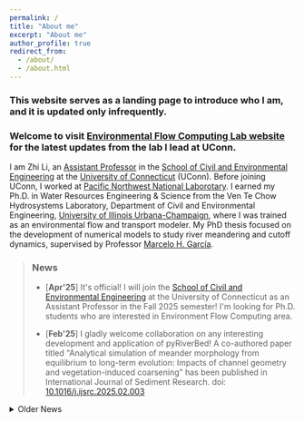 ```yaml
---
permalink: /
title: "About me"
excerpt: "About me"
author_profile: true
redirect_from: 
  - /about/
  - /about.html
---
```


### This website serves as a landing page to introduce who I am, and it is updated only infrequently.

### Welcome to visit [Environmental Flow Computing Lab website](https://environmentalflowlab.engineering.uconn.edu/) for the latest updates from the lab I lead at UConn.

I am Zhi Li, an [Assistant Professor](https://cee.engr.uconn.edu/people/zhi-li) in the [School of Civil and Environmental Engineering](https://cee.engr.uconn.edu/) at the [University of Connecticut](https://uconn.edu/) (UConn). Before joining UConn, I worked at [Pacific Northwest National Laborotary](https://www.pnnl.gov/). I earned my Ph.D. in Water Resources Engineering & Science from the Ven Te Chow Hydrosystems Laboratory, Department of Civil and Environmental Engineering, [University of Illinois Urbana-Champaign](https://illinois.edu/), where I was trained as an environmental flow and transport modeler. My PhD thesis focused on the development of numerical models to study river meandering and cutoff dynamics, supervised by Professor [Marcelo H. García](https://cee.illinois.edu/directory/profile/mhgarcia). 

> ### News
>  - [**Apr'25**] It's official! I will join the [School of Civil and Environmental Engineering](https://cee.engr.uconn.edu/) at the University of Connecticut as an Assistant Professor in the Fall 2025 semester! I'm looking for Ph.D. students who are interested in Environment Flow Computing area. 
>
>  - [**Feb'25**] I gladly welcome collaboration on any interesting development and application of pyRiverBed! A co-authored paper titled "Analytical simulation of meander morphology from equilibrium to long-term evolution: Impacts of channel geometry and vegetation-induced coarsening" has been published in International Journal of Sediment Research. doi: [10.1016/j.ijsrc.2025.02.003](https://doi.org/10.1016/j.ijsrc.2025.02.003)


<details>
  <summary>Older News</summary>`

<ul>
  <li>[<b>Dec'24</b>] Chaired the H41-43A and H51K hydrologic modeling sessions in AGU24 December 9-13 in Washington DC. </li>
  <li>[<b>Nov'24</b>] Project approved! Co-leading the project "Improving Advanced Terrestrial Simulator (ATS) model data managing and archiving standards", as one of the 2024 ESS-DIVE Partner Projects. </li>
  <li>[<b>Nov'24</b>] Pre-print available online, "Unveiling the Stochasticity of Bank Erosion: A Hybrid Deterministic and Stochastic Modeling Approach", doi: 10.22541/essoar.173152946.64602365/v1 </li>
  <li>[<b>Oct'24</b>] A poster titled "Integrating ELM-BGC Carbon Cycling with ATS-PFLOTRAN Hydro-Biogeochemical Modeling in a Wildfire-Impacted Pacific Northwest Watershed" has been presented in The 25th Conference on Computational Methods in Water Resources in Tucson, AZ. </li>
  <li>[<b>Sep'24</b>] A co-authored paper titled "Impact of topography and climate on post-fire vegetation recovery across different burn severity and land cover types through random forest" has been published in Ecological Informatics. doi: 10.1016/j.ecoinf.2024.102757 </li>
  <li>[<b>Jun'24</b>] A co-authored paper titled "Integrated Effects of Site Hydrology and Vegetation on Exchange Fluxes and Nutrient Cycling at a Coastal Terrestrial-Aquatic Interface" has been published in Water Resouces Research. doi: 10.1029/2023WR035580 </li>
  <li>[<b>Dec'23</b>] Co-convened the GC51R Wildfire Impacts session and presented the poster titled "Modeling the fates of pyrogenic carbon in the wildfire-impacted Pacific Northwest watersheds" in AGU Fall Meeting 2023 in San Francisco, CA. </li>
  <li>[<b>Sep'23</b>] The preprint of a first-author paper titled "Evaluating the effects of burn severity and precipitation on post-fire watershed responses using distributed hydrologic models" has been published in ESS Open Archive. doi: 10.22541/essoar.170224575.51711472/v1 </li>
  <li>[<b>Sep'23</b>] A co-authored paper titled "A hydrogeophysical framework to assess infiltration during a simulated ecosystem-scale flooding experiment" has been published in the Journal of Hydrology. doi: 10.1016/j.jhydrol.2023.130243 </li>
  <li>[<b>Aug'23</b>] A first-author paper titled "High-resolution modeling of meander neck cutoffs: laboratory and field scales" has been published in Frontiers in Earth Science. doi: 10.3389/feart.2023.1208782 </li>
  <li>[<b>May'23</b>] A poster titled "Watershed hydrologic and biogeochemical responses to wildfires in the Pacific Northwest" has been presented in 2023 ESS PI meeting in Bethesda, MD. </li>
  <li>[<b>Dec'22</b>] A poster titled "Evaluating the transport of wildfire-induced pyrogenic nutrients in a grassland-shrub dominant watershed using a high-res numerical model" has been presented in AGU Fall Meeting 2022. </li>
  <li>[<b>Dec'22</b>] A poster titled "Obtaining synthetic riverbed topography of meandering rivers from satellite imagery: a case study of the Tallahatchie River, Mississippi" has been presented in AGU Fall Meeting 2022. </li>
  <li>[<b>Mar'22</b>] I start working as a Postdoctoral Research Associate at Pacific Northwest National Laboratory (PNNL). </li>
  <li>[<b>Feb'22</b>] I successfully defended my doctoral thesis. </li>
  <li>[<b>Fall'21</b>] Paper accepted! Our paper titled "Impact of Lake Michigan Water Level Rise on Complex Bidirectional Flow in the Chicago Area Waterway System (CAWS)" has been accpeted for publication in the Journal of Great Lakes Research. doi: 10.1016/j.jglr.2021.10.008 </li>
  <li>[<b>Fall'21</b>] A co-authored abstract titled "An integrated river planform and sandbar detection tool based on Google Earth Engine and its application in the Yazoo-Mississippi Delta with high-resolution satellite images" has been accepted by AGU Fall Meeting 2021. Paper Number: H15M-1191. </li>
  <li>[<b>Spring'21</b>] Obtained the Graduate College Mentoring Certificate, "In recognition of completion of the Illinois Graduate Mentoring Program". </li>
  <li>[<b>Spring'21</b>] The pyRiverBed paper has been accepted for publication in Computers & Geosciences. doi: 10.1016/j.cageo.2021.104755 </li>
</ul>  

</details>
